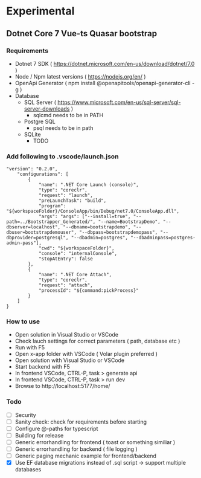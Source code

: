 # Experimental
## Dotnet Core 7 Vue-ts Quasar bootstrap

### Requirements

* Dotnet 7 SDK ( https://dotnet.microsoft.com/en-us/download/dotnet/7.0 )
* Node / Npm latest versions ( https://nodejs.org/en/ )
* OpenApi Generator ( npm install @openapitools/openapi-generator-cli -g )
* Database
    * SQL Server ( https://www.microsoft.com/en-us/sql-server/sql-server-downloads )
        - sqlcmd needs to be in PATH
    * Postgre SQL
        - psql needs to be in path
    * SQLite
        - TODO

### Add following to .vscode/launch.json

```
"version": "0.2.0",
    "configurations": [
        {
            "name": ".NET Core Launch (console)",
            "type": "coreclr",
            "request": "launch",
            "preLaunchTask": "build",
            "program": "${workspaceFolder}/ConsoleApp/bin/Debug/net7.0/ConsoleApp.dll",
            "args": "args": ["--install=true", "--path=../Bootstrapper_Generated/", "--name=BootstrapDemo", "--dbserver=localhost", "--dbname=bootstrapdemo", "--dbuser=bootstrapdemouser", "--dbpass=bootstrapdemopass", "--dbprovider=postgresql", "--dbadmin=postgres", "--dbadminpass=postgres-admin-pass"],
            "cwd": "${workspaceFolder}",
            "console": "internalConsole",
            "stopAtEntry": false
        },
        {
            "name": ".NET Core Attach",
            "type": "coreclr",
            "request": "attach",
            "processId": "${command:pickProcess}"
        }
    ]
}
```

### How to use

- Open solution in Visual Studio or VSCode
- Check lauch settings for correct parameters ( path, database etc )
- Run with F5
- Open x-app folder with VSCode ( Volar plugin preferred )
- Open solution with Visual Studio or VSCode
- Start backend with F5
- In frontend VSCode, CTRL-P, task > generate api
- In frontend VSCode, CTRL-P, task > run dev
- Browse to http://localhost:5177/home/

### Todo

- [ ] Security
- [ ] Sanity check: check for requirements before starting
- [ ] Configure @-paths for typescript
- [ ] Building for release
- [ ] Generic errorhandling for frontend ( toast or something similiar )
- [ ] Generic errorhandling for backend ( file logging )
- [ ] Generic paging mechanic example for frontend/backend
- [x] Use EF database migrations instead of .sql script -> support multiple databases
